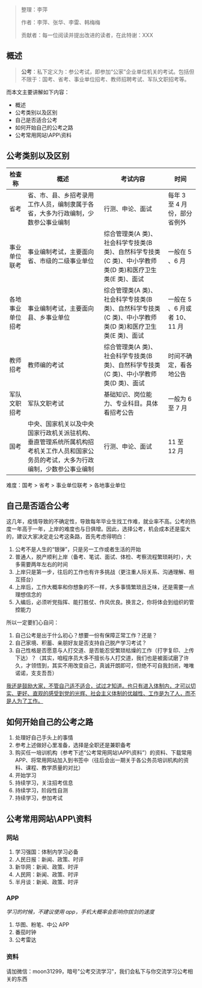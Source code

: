 > 整理：李萍
>
> 作者：李萍、张华、李雷、韩梅梅
>
> 贡献者：每一位阅读并提出改进的读者，在此特谢：XXX
>

## 概述

> **公考**：私下定义为：参公考试，即参加“公家”企业单位机关的考试。包括但不限于：国考、省考、事业单位招考、教师招聘考试、军队文职招考等。
>

而本文主要讲解如下内容：

* 概述
* 公考类别以及区别
* 自己是否适合公考
* 如何开始自己的公考之路
* 公考常用网站\APP\资料

## 公考类别以及区别

| 检查称           | 概述                                                                                                                                 | 考试内容                                                                                                 | 时间                          |
| ------------------ | -------------------------------------------------------------------------------------------------------------------------------------- | ---------------------------------------------------------------------------------------------------------- | ------------------------------- |
| 省考             | 省、市、县、乡招考录用工作人员，编制隶属于各省，大多为行政编制，少数参公事业编制                                                     | 行测、申论、面试                                                                                         | 每年 3 至 4 月份，部分省例外  |
| 事业单位联考     | 事业编制考试，主要面向省、市级的二级事业单位                                                                                         | 综合管理类(A 类)、社会科学专技类(B 类)、自然科学专技类(C 类)、中小学教师类(D 类)和医疗卫生类(E 类)、面试 | 一般在 5 、6 月               |
| 各地事业单位招考 | 事业编制考试，主要面向县、乡事业单位                                                                                                 | 综合管理类(A 类)、社会科学专技类(B 类)、自然科学专技类(C 类)、中小学教师类(D 类)和医疗卫生类(E 类)、面试 | 一般在 5 、6 月或者 10、11 月 |
| 教师招考         | 教师编的考试                                                                                                                         | 综合管理类(A 类)、社会科学专技类(B 类)、自然科学专技类(C 类)、中小学教师类(D 类)、面试                   | 时间不确定，看各地公告        |
| 军队文职招考     | 军队文职考试                                                                                                                         | 基础知识、岗位能力、专业科目。具体看招考公告<br />                                                           | 一般为 6 至 7 月              |
| 国考             | 中央、国家机关以及中央国家行政机关派驻机构、垂直管理系统所属机构招考机关工作人员和国家公务员的考试，大多为行政编制，少数参公事业编制 | 行测、申论、面试                                                                                         | 11 至 12 月                   |

难度：国考 > 省考 > 事业单位联考 > 各地事业单位

## 自己是否适合公考

这几年，疫情导致的不确定性，导致每年毕业生找工作难，就业率不高。公考的热度一年高于一年，上岸的难度也与日俱增。因此，选择公考，机会成本还是蛮大的，建议大家决定走公考这条路，首先考虑得明白：

1. 公考不是人生的“银弹”，只是另一工作或者生活的开始
2. 普通人，脱产顺利上岸（备考、笔试、面试、体检、考察流程繁琐耗时），大多需要两年左右的时间
3. 上岸只是第一步，往后的工作也有许多挑战（更注重人际关系、沟通理解、相互搭台）
4. 上岸后，工作大概率和你想象的不一样，大多事情繁琐且乏味，还是需要一点理想信念的
5. 入编后，必须听党指挥、能打胜仗、作风优良。换言之，你将体会到组织的管控能力

所以一定要扪心自问：

1. 自己公考是出于什么初心？想要一份有保障正常工作？还是？
2. 自己家境、积蓄、亲朋好友是否支持自己脱产学习考试？
3. 自己性格是否愿意与人打交道、是否能忍受繁琐枯燥的工作（打字复印、上传下达）？（其实，咱程序员大多不擅长与人打交道，我们也是被面试磨了许久，才领悟到，其实不用改变自己，真诚开朗即可，但绝不可自我封闭，唯唯诺诺，支支吾吾）

<u>我还是鼓励大家，不管自己适不适合，试过才知道。也只有进入体制内，才可以切实、更好、直观的感受到党的光辉、社会主义体制的优越性、工作是为了人，而不是人为了工作。</u>

## 如何开始自己的公考之路

1. 处理好自己手头上的事情
2. 参考上述做好心里准备，选择是全职还是兼职备考
3. 购买任一培训机构（参考下述“公考常用网站\APP\资料”）的资料、下载常用 APP、将常用网站加入到书签中（往后会出一期关于各公务员培训机构的资料、课程、教学质量的对比）
4. 开始学习
5. 持续学习，关注招考信息
6. 持续学习，阶段性自测
7. 持续学习，参加考试

## 公考常用网站\APP\资料

### 网站

1. 学习强国：体制内学习必备
2. 人民日报：新闻、政策、时评
3. 新华网：新闻、政策、时评
4. 人民网：新闻、政策、时评
5. 半月谈：新闻、政策、时评

### APP

*学习的时候，不建议使用 app，手机大概率会影响你拔剑的速度*

1. 华图、粉笔、中公 APP
2. 番茄时钟
3. 公考雷达

### 资料

请加微信：moon31299，暗号"公考交流学习"，我们会私下与你交流学习公考相关的东西
